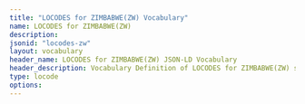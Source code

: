 ```yaml
---
title: "LOCODES for ZIMBABWE(ZW) Vocabulary"
name: LOCODES for ZIMBABWE(ZW) 
description: 
jsonid: "locodes-zw"
layout: vocabulary
header_name: LOCODES for ZIMBABWE(ZW) JSON-LD Vocabulary
header_description: Vocabulary Definition of LOCODES for ZIMBABWE(ZW) semantics in HTML format. JSON-LD format is available at [locodes-zw.jsonld](/vocabulary/locodes-zw.jsonld)
type: locode
options:
---
```

